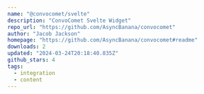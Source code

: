 ```yaml
---
name: "@convocomet/svelte"
description: "ConvoComet Svelte Widget"
repo_url: "https://github.com/AsyncBanana/convocomet"
author: "Jacob Jackson"
homepage: "https://github.com/AsyncBanana/convocomet#readme"
downloads: 2
updated: "2024-03-24T20:18:40.835Z"
github_stars: 4
tags: 
  - integration
  - content
---
```

